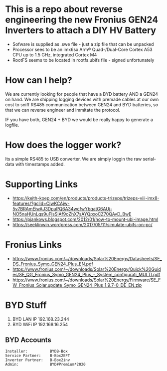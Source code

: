 # This is a repo about reverse engineering the new Fronius GEN24 Inverters to attach a DIY HV Battery

* Sofware is supplied as .swe file - just a zip file that can be unpacked
* Processor sees to be an imx6sx Arm® Quad-/Dual-Core Cortex A53 CPU up to 1.5 GHz, integrated Cortex M4
* RootFS seems to be located in rootfs.ubifs file - signed unfortunately

# How can I help?
We are currently looking for people that have a BYD battery AND a GEN24 on hand. We are shipping logging devices with premade cables at our own cost to sniff RS485 communication between GEN24 and BYD batteries, so that we can reverse engineer and immitate the protocol.

IF you have both, GEN24 + BYD we would be really happy to generate a logfile.

# How does the logger work?
Its a simple RS485 to USB converter. We are simply loggin the raw serial-data with timestamps added.

# Supporting Links
* https://keith-koep.com/en/products/products-trizeps/trizeps-viii-imx8-features/?gclid=CjwKCAjw-5v7BRAmEiwAJ3DpuPQ6A34wcfwYbqatG6AUj-NO5naHUnLqs9uFIsSlAf9oZhX7sAYQpxoCZ70QAvD_BwE
* https://pjankows.blogspot.com/2012/01/how-to-mount-ubi-image.html
* https://seeklinwin.wordpress.com/2017/05/11/simulate-ubifs-on-pc/

# Fronius Links
* https://www.fronius.com/~/downloads/Solar%20Energy/Datasheets/SE_DS_Fronius_Symo_GEN24_Plus_EN.pdf
* https://www.fronius.com/~/downloads/Solar%20Energy/Quick%20Guides/SE_QG_Fronius_Symo_GEN24_Plus_-_System_configurati_MULTI.pdf
* https://www.fronius.com/~/downloads/Solar%20Energy/Firmware/SE_FW_Fronius_Solar.update_Symo_GEN24_Plus_1.9.7-0_DE_EN.zip

# BYD Stuff
1. BYD LAN IP 192.168.23.244
2. BYD WiFi IP 192.168.16.254

## BYD Accounts
```
Installer:          BYDB-Box
Service Partner:    B-Box2EFT
Inverter Partner:   B-Box2inv
Admin:              BYD#Premium*2020
```
